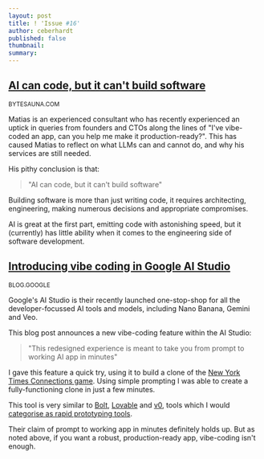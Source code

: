 ```yaml
---
layout: post
title: ! 'Issue #16'
author: ceberhardt
published: false
thumbnail: 
summary: 
---
```


## [AI can code, but it can't build software](https://bytesauna.com/post/coding-vs-software-engineering)

<small>BYTESAUNA.COM</small>

Matias is an experienced consultant who has recently experienced an uptick in queries from founders and CTOs along the lines of "I've vibe-coded an app, can you help me make it production-ready?". This has caused Matias to reflect on what LLMs can and cannot do, and why his services are still needed.

His pithy conclusion is that:

> "AI can code, but it can't build software"

Building software is more than just writing code, it requires architecting, engineering, making numerous decisions and appropriate compromises. 

AI is great at the first part, emitting code with astonishing speed, but it (currently) has little ability when it comes to the engineering side of software development.

## [Introducing vibe coding in Google AI Studio](https://blog.google/technology/developers/introducing-vibe-coding-in-google-ai-studio/)

<small>BLOG.GOOGLE</small>

Google's AI Studio is their recently launched one-stop-shop for all the developer-focussed AI tools and models, including Nano Banana, Gemini and Veo.

This blog post announces a new vibe-coding feature within the AI Studio:

> "This redesigned experience is meant to take you from prompt to working AI app in minutes"

I gave this feature a quick try, using it to build a clone of the [New York Times Connections game](https://www.nytimes.com/games/connections). Using simple prompting I was able to create a fully-functioning clone in just a few minutes.

This tool is very similar to [Bolt](https://bolt.new/), [Lovable](https://lovable.dev/) and [v0](https://v0.app/), tools which I would [categorise as rapid prototyping tools](https://blog.scottlogic.com/2025/04/01/making-sense-of-the-ai-developer-tools-ecosystem.html). 

Their claim of prompt to working app in minutes definitely holds up. But as noted above, if you want a robust, production-ready app, vibe-coding isn't enough.